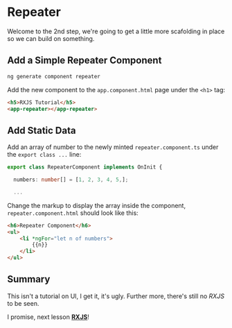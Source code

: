 # Repeater

Welcome to the 2nd step, we're going to get a little more scafolding in place so we can build on something.

## Add a Simple Repeater Component

```sh
ng generate component repeater
```

Add the new component to the `app.component.html` page under the `<h1>` tag:

```html
<h5>RXJS Tutorial</h5>
<app-repeater></app-repeater>
```

## Add Static Data

Add an array of number to the newly minted `repeater.component.ts` under the `export class ...` line:

```ts
export class RepeaterComponent implements OnInit {

  numbers: number[] = [1, 2, 3, 4, 5,];

  ...
```

Change the markup to display the array inside the component, `repeater.component.html` should look like this:

```html
<h6>Repeater Component</h6>
<ul>
    <li *ngFor="let n of numbers">
        {{n}}
    </li>
</ul>
```

## Summary

This isn't a tutorial on UI, I get it, it's ugly.  Further more, there's still no _RXJS_ to be seen.

I promise, next lesson [**RXJS**](/008_First_RXJS/ReadMe.md)!
